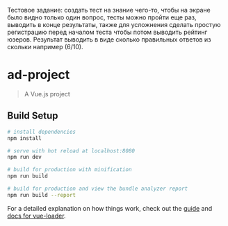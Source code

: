 Тестовое задание:
cоздать тест на знание чего-то, чтобы на экране было видно только один вопрос, тесты можно пройти еще раз, выводить в конце результаты, 
также для усложнения сделать простую регистрацию перед началом теста чтобы потом выводить рейтинг юзеров. 
Результат выводить в виде сколько правильных ответов из скольки например (6/10).

# ad-project

> A Vue.js project

## Build Setup

``` bash
# install dependencies
npm install

# serve with hot reload at localhost:8080
npm run dev

# build for production with minification
npm run build

# build for production and view the bundle analyzer report
npm run build --report
```

For a detailed explanation on how things work, check out the [guide](http://vuejs-templates.github.io/webpack/) and [docs for vue-loader](http://vuejs.github.io/vue-loader).
